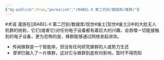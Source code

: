 ```yaml
---
{"dg-publish":true,"permalink":"/BABEL-Ⅱ 第二巴别/数据库/蜂群/"}
---
```


#术语 
漫游在[[BABEL-Ⅱ 第二巴别/数据库/现世#废土\|现世#废土]]中的大批无人机群的统称，它们(或者它)对任何电子设备都有着巨大的兴趣，会吞噬一切能接触到的电子设备，更为恐怖的是，蜂群能够通过网络发起进攻。
- 传闻蜂群是一个智能体，但没有任何研究蜂群的人或势力生还
- *管家*已融入了一片蜂群，这对它与蜂群到底有何影响，暂时不得而知